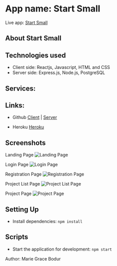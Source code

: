 # App name: Start Small

Live app: [Start Small]()

## About Start Small


## Technologies used
- Client side: Reactjs, Javascript, HTML and CSS
- Server side: Express.js, Node.js, PostgreSQL

## Services: 


## Links:

- Github
    [Client](https://github.com/gracebodur/start-small.git) |
    [Server](https://github.com/gracebodur/startsmall-api.git)

- Heroku
    [Heroku]()

## Screenshots

Landing Page
 ![Landing Page]()

Login Page
![Login Page]()
 
Registration Page
![Registration Page]()

Project List Page
![Project List Page]()

Project Page
![Project Page]()

## Setting Up

- Install dependencies: `npm install`

## Scripts

- Start the application for development: `npm start`


Author: Marie Grace Bodur